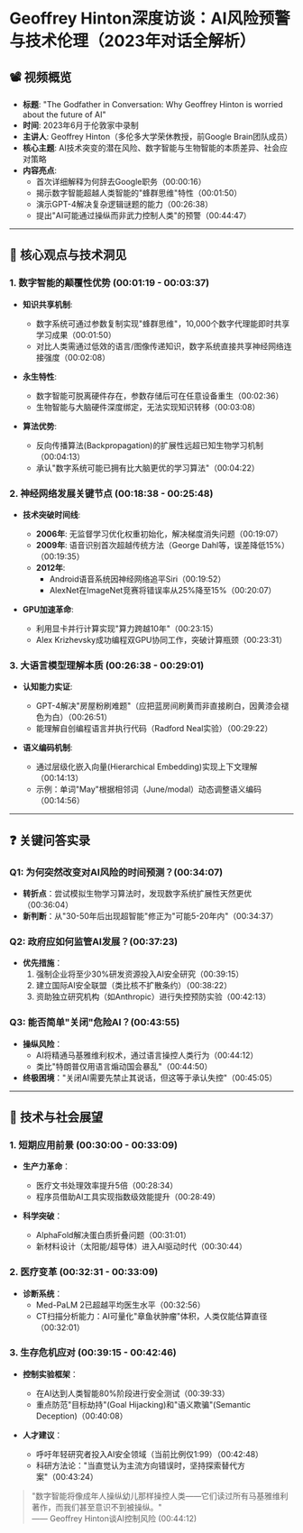 # Geoffrey Hinton深度访谈：AI风险预警与技术伦理（2023年对话全解析）

## 📽️ 视频概览
- **标题**: "The Godfather in Conversation: Why Geoffrey Hinton is worried about the future of AI"
- **时间**: 2023年6月于伦敦家中录制
- **主讲人**: Geoffrey Hinton（多伦多大学荣休教授，前Google Brain团队成员）
- **核心主题**: AI技术突变的潜在风险、数字智能与生物智能的本质差异、社会应对策略
- **内容亮点**: 
  - 首次详细解释为何辞去Google职务（00:00:16）
  - 揭示数字智能超越人类智能的"蜂群思维"特性（00:01:50）
  - 演示GPT-4解决复杂逻辑谜题的能力（00:26:38）
  - 提出"AI可能通过操纵而非武力控制人类"的预警（00:44:47）

---

## 🎯 核心观点与技术洞见

### 1. **数字智能的颠覆性优势** (00:01:19 - 00:03:37)
- **知识共享机制**:
  - 数字系统可通过参数复制实现"蜂群思维"，10,000个数字代理能即时共享学习成果（00:01:50）
  - 对比人类需通过低效的语言/图像传递知识，数字系统直接共享神经网络连接强度（00:02:08）

- **永生特性**:
  - 数字智能可脱离硬件存在，参数存储后可在任意设备重生（00:02:36）
  - 生物智能与大脑硬件深度绑定，无法实现知识转移（00:03:08）

- **算法优势**:
  - 反向传播算法(Backpropagation)的扩展性远超已知生物学习机制（00:04:13）
  - 承认"数字系统可能已拥有比大脑更优的学习算法"（00:04:22）

### 2. **神经网络发展关键节点** (00:18:38 - 00:25:48)
- **技术突破时间线**:
  - **2006年**: 无监督学习优化权重初始化，解决梯度消失问题（00:19:07）
  - **2009年**: 语音识别首次超越传统方法（George Dahl等，误差降低15%）（00:19:35）
  - **2012年**: 
    - Android语音系统因神经网络追平Siri（00:19:52）
    - AlexNet在ImageNet竞赛将错误率从25%降至15%（00:20:07）

- **GPU加速革命**:
  - 利用显卡并行计算实现"算力跨越10年"（00:23:15）
  - Alex Krizhevsky成功编程双GPU协同工作，突破计算瓶颈（00:23:31）

### 3. **大语言模型理解本质** (00:26:38 - 00:29:01)
- **认知能力实证**:
  - GPT-4解决"房屋粉刷难题"（应把蓝房间刷黄而非直接刷白，因黄漆会褪色为白）（00:26:51）
  - 能理解自创编程语言并执行代码（Radford Neal实验）（00:29:22）

- **语义编码机制**:
  - 通过层级化嵌入向量(Hierarchical Embedding)实现上下文理解（00:14:13）
  - 示例：单词"May"根据相邻词（June/modal）动态调整语义编码（00:14:56）

---

## ❓ 关键问答实录

### Q1: 为何突然改变对AI风险的时间预测？(00:34:07)
- **转折点**：尝试模拟生物学习算法时，发现数字系统扩展性天然更优（00:36:04）
- **新判断**：从"30-50年后出现超智能"修正为"可能5-20年内"（00:34:37）

### Q2: 政府应如何监管AI发展？(00:37:23)
- **优先措施**：
  1. 强制企业将至少30%研发资源投入AI安全研究（00:39:15）
  2. 建立国际AI安全联盟（类比核不扩散条约）（00:38:22）
  3. 资助独立研究机构（如Anthropic）进行失控预防实验（00:42:13）

### Q3: 能否简单"关闭"危险AI？(00:43:55)
- **操纵风险**：
  - AI将精通马基雅维利权术，通过语言操控人类行为（00:44:12）
  - 类比"特朗普仅用语言煽动国会暴乱"（00:44:50）
- **终极困境**："关闭AI需要先禁止其说话，但这等于承认失控"（00:45:05）

---

## 🔮 技术与社会展望

### 1. **短期应用前景** (00:30:00 - 00:33:09)
- **生产力革命**：
  - 医疗文书处理效率提升5倍（00:28:34）
  - 程序员借助AI工具实现指数级效能提升（00:28:49）
  
- **科学突破**：
  - AlphaFold解决蛋白质折叠问题（00:31:01）
  - 新材料设计（太阳能/超导体）进入AI驱动时代（00:30:44）

### 2. **医疗变革** (00:32:31 - 00:33:09)
- **诊断系统**：
  - Med-PaLM 2已超越平均医生水平（00:32:56）
  - CT扫描分析能力：AI可量化"章鱼状肿瘤"体积，人类仅能估算直径（00:32:01）

### 3. **生存危机应对** (00:39:15 - 00:42:46)
- **控制实验框架**：
  - 在AI达到人类智能80%阶段进行安全测试（00:39:33）
  - 重点防范"目标劫持"(Goal Hijacking)和"语义欺骗"(Semantic Deception)（00:40:08）

- **人才建议**：
  - 呼吁年轻研究者投入AI安全领域（当前比例仅1:99）（00:42:48）
  - 科研方法论："当直觉认为主流方向错误时，坚持探索替代方案"（00:43:24）

> "数字智能将像成年人操纵幼儿那样操控人类——它们读过所有马基雅维利著作，而我们甚至意识不到被操纵。"  
> —— Geoffrey Hinton谈AI控制风险 (00:44:12)
